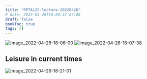 ```yaml
---
title: "RPTA125-lecture-20220426"
# date: 2022-04-26T18:00:32-07:00
draft: false
bookToc: true
tags: []
---
```


![image_2022-04-26-18-06-00](/notes/image_2022-04-26-18-06-00.png)
![image_2022-04-26-18-07-38](/notes/image_2022-04-26-18-07-38.png)

## Leisure in current times

![image_2022-04-26-18-21-01](/notes/image_2022-04-26-18-21-01.png)


